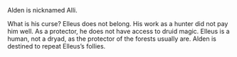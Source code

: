 Alden is nicknamed Alli.

What is his curse?
Elleus does not belong. His work as a hunter did not pay him well. As a protector, he does not have access to druid magic. Elleus is a human, not a dryad, as the protector of the forests usually are. Alden is destined to repeat Elleus’s follies.
